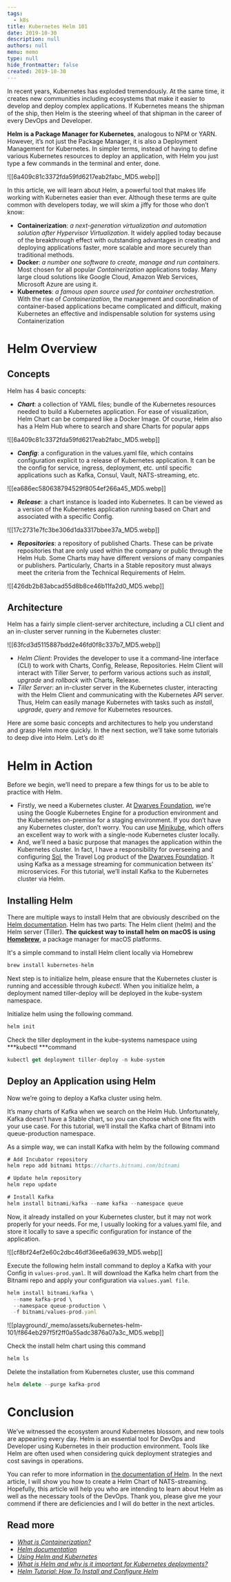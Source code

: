 ```yaml
---
tags: 
  - k8s
title: Kubernetes Helm 101
date: 2019-10-30
description: null
authors: null
menu: memo
type: null
hide_frontmatter: false
created: 2019-10-30
---
```


In recent years, Kubernetes has exploded tremendously. At the same time, it creates new communities including ecosystems that make it easier to develop and deploy complex applications. If Kubernetes means the shipman of the ship, then Helm is the steering wheel of that shipman in the career of every DevOps and Developer.

**Helm is a Package Manager for Kubernetes**, analogous to NPM or YARN. However, it’s not just the Package Manager, it is also a Deployment Management for Kubernetes. In simpler terms, instead of having to define various Kubernetes resources to deploy an application, with Helm you just type a few commands in the terminal and enter, done.

![[6a409c81c3372fda59fd6217eab2fabc_MD5.webp]]

In this article, we will learn about Helm, a powerful tool that makes life working with Kubernetes easier than ever. Although these terms are quite common with developers today, we will skim a jiffy for those who don’t know:

* **Containerization**: *a next-generation virtualization and automation solution after Hypervisor Virtualization*. It widely applied today because of the breakthrough effect with outstanding advantages in creating and deploying applications faster, more scalable and more securely than traditional methods.
* **Docker**: *a number one software to create, manage and run containers.* Most chosen for all popular *Containerization* applications today. Many large cloud solutions like Google Cloud, Amazon Web Services, Microsoft Azure are using it.
* **Kubernetes**: *a famous open source used for container orchestration*. With the rise of *Containerization*, the management and coordination of container-based applications became complicated and difficult, making Kubernetes an effective and indispensable solution for systems using Containerization

# Helm Overview

## Concepts
Helm has 4 basic concepts:

* ***Chart***: a collection of YAML files; bundle of the Kubernetes resources needed to build a Kubernetes application. For ease of visualization, Helm Chart can be compared like a Docker Image. Of course, Helm also has a Helm Hub where to search and share Charts for popular apps

![[6a409c81c3372fda59fd6217eab2fabc_MD5.webp]]

* ***Config***: a configuration in the values.yaml file, which contains configuration explicit to a release of Kubernetes application. It can be the config for service, ingress, deployment, etc. until specific applications such as Kafka, Consul, Vault, NATS-streaming, etc.

![[ea686ec580638794529f8054ef266a45_MD5.webp]]

* ***Release***: a chart instance is loaded into Kubernetes. It can be viewed as a version of the Kubernetes application running based on Chart and associated with a specific Config.

![[17c2731e7fc3be306d1da3317bbee37a_MD5.webp]]

* ***Repositories***: a repository of published Charts. These can be private repositories that are only used within the company or public through the Helm Hub. Some Charts may have different versions of many companies or publishers. Particularly, Charts in a Stable repository must always meet the criteria from the Technical Requirements of Helm.

![[426db2b83abcad55d8b8ce46b11fa2d0_MD5.webp]]

## Architecture
Helm has a fairly simple client-server architecture, including a CLI client and an in-cluster server running in the Kubernetes cluster:

![[63fcd3d5115887bdd2e46fd0f8c337b7_MD5.webp]]

* *Helm Client*: Provides the developer to use it a command-line interface (CLI) to work with Charts, Config, Release, Repositories. Helm Client will interact with Tiller Server, to perform various actions such as *install*, *upgrade* and *rollback* with Charts, Release.
* *Tiller Server*: an in-cluster server in the Kubernetes cluster, interacting with the Helm Client and communicating with the Kubernetes API server. Thus, Helm can easily manage Kubernetes with tasks such as *install*, *upgrade*, *query* and *remove* for Kubernetes resources.

Here are some basic concepts and architectures to help you understand and grasp Helm more quickly. In the next section, we’ll take some tutorials to deep dive into Helm. Let’s do it!

# Helm in Action
Before we begin, we’ll need to prepare a few things for us to be able to practice with Helm.

* Firstly, we need a Kubernetes cluster. At [Dwarves Foundation](https://dwarves.foundation/), we’re using the Google Kubernetes Engine for a production environment and the Kubernetes on-premise for a staging environment. If you don’t have any Kubernetes cluster, don’t worry. You can use [Minikube](https://kubernetes.io/docs/setup/learning-environment/minikube/), which offers an excellent way to work with a single-node Kubernetes cluster locally.
* And, we’ll need a basic purpose that manages the application within the Kubernetes cluster. In fact, I have a responsibility for overseeing and configuring [Sol](https://solapp.io/), the Travel Log product of the [Dwarves Foundation](https://dwarves.foundation/). It using Kafka as a message streaming for communication between its’ microservices. For this tutorial, we’ll install Kafka to the Kubernetes cluster via Helm.

## **Installing Helm**
There are multiple ways to install Helm that are obviously described on the [Helm documentation](https://helm.sh/docs/using_helm/#installing-helm). Helm has two parts: The Helm client (helm) and the Helm server (Tiller). **The quickest way to install helm on macOS is using** **[Homebrew](https://brew.sh/)**, a package manager for macOS platforms.

It's a simple command to install Helm client locally via Homebrew

```javascript
brew install kubernetes-helm
```

Next step is to initialize helm, please ensure that the Kubernetes cluster is running and accessible through *kubectl*. When you initialize helm, a deployment named tiller-deploy will be deployed in the kube-system namespace.

Initialize helm using the following command.

```javascript
helm init
```

Check the tiller deployment in the kube-systems namespace using ***kubectl ***command

```javascript
kubectl get deployment tiller-deploy -n kube-system
```

## **Deploy an Application using Helm**
Now we’re going to deploy a Kafka cluster using helm.

It’s many charts of Kafka when we search on the Helm Hub. Unfortunately, Kafka doesn’t have a Stable chart, so you can choose which one fits with your use case. For this tutorial, we’ll install the Kafka chart of Bitnami into queue-production namespace.

As a simple way, we can install Kafka with helm by the following command

```javascript
# Add Incubator repository
helm repo add bitnami https://charts.bitnami.com/bitnami

# Update helm repository
helm repo update

# Install Kafka
helm install bitnami/kafka --name kafka --namespace queue
```

Now, it already installed on your Kubernetes cluster, but it may not work properly for your needs. For me, I usually looking for a values.yaml file, and store it locally to save a specific configuration for instance of the application.

![[cf8bf24ef2e60c2dbc46df36ee6a9639_MD5.webp]]

Execute the following helm install command to deploy a Kafka with your Config in `values-prod.yaml`. It will download the Kafka helm chart from the Bitnami repo and apply your configuration via `values.yaml file`.

```javascript
helm install bitnami/kafka \
  --name kafka-prod \
  --namespace queue-production \
  -f bitnami/values-prod.yaml
```

![[playground/_memo/assets/kubernetes-helm-101/f864eb297f5f2ff0a55adc3876a07a3c_MD5.webp]]

Check the install helm chart using this command

```javascript
helm ls
```

Delete the installation from Kubernetes cluster, use this command

```javascript
helm delete --purge kafka-prod
```

# Conclusion
We’ve witnessed the ecosystem around Kubernetes blossom, and new tools are appearing every day. Helm is an essential tool for DevOps and Developer using Kubernetes in their production environment. Tools like Helm are often used when considering quick deployment strategies and cost savings in operations.

You can refer to more information in [the documentation of Helm](https://helm.sh/docs/). In the next article, I will show you how to create a Helm Chart of NATS-streaming. Hopefully, this article will help you who are intending to learn about Helm as well as the necessary tools of the DevOps. Thank you, please give me your commend if there are deficiencies and I will do better in the next articles.

## Read more
* *[What is Containerization?](https://hackernoon.com/what-is-containerization-83ae53a709a6#targetText=Containerization%20involves%20bundling%20an%20application,ecosystems%20are%20Docker%20and%20Kubernetes.)*
* *[Helm documentation](https://helm.sh/docs/)*
* *[Using Helm and Kubernetes](https://www.baeldung.com/kubernetes-helm)*
* *[What is Helm and why is it important for Kubernetes deployments?](https://boxboat.com/2018/09/19/helm-and-kubernetes-deployments/)*
* *[Helm Tutorial: How To Install and Configure Helm](https://devopscube.com/install-configure-helm-kubernetes/)*
